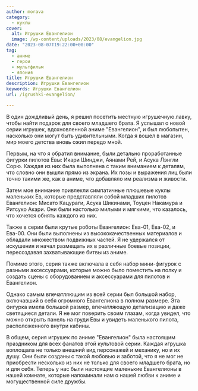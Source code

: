 ```yaml
---
author: morava
category:
  - куклы
cover:
  alt: Игрушки Евангелион
  image: /wp-content/uploads/2023/08/evangelion.jpg
date: "2023-08-07T19:22:00+00:00"
tag:
  - аниме
  - герои
  - мультфильм
  - япония
title: Игрушки Евангелион
description: Игрушки Евангелион
keywords: Игрушки Евангелион
url: /igrushki-evangelion/

---
```

В один дождливый день, я решил посетить местную игрушечную лавку, чтобы найти подарок для своего младшего брата. Я услышал о новой серии игрушек, вдохновленной аниме "Евангелион", и был любопытен, насколько они могут быть удивительными. Когда я вошел в магазин, мир моего детства вновь ожил передо мной.

Первым, на что я обратил внимание, были детально проработанные фигурки пилотов Евы: Икари Шинджи, Аянами Рей, и Асука Лэнгли Сорю. Каждая из них была выполнена с таким вниманием к деталям, что словно они вышли прямо из экрана. Их позы и выражения лиц были точно такими же, как в аниме, что добавляло им реализма и живости.

Затем мое внимание привлекли симпатичные плюшевые куклы маленьких Ев, которые представляли собой младших пилотов Евангелион: Мисато Кацураги, Асука Шикинами, Тоуцен Накамура и Ритсуко Акари. Они были настолько милыми и мягкими, что казалось, что хочется обнять каждого из них.

Также в серии были крутые роботы Евангелион: Ева-01, Ева-02, и Ева-00. Они были выполнены из высококачественных материалов и обладали множеством подвижных частей. Я не удержался от искушения и начал размещать их в различные боевые позиции, пересоздавая захватывающие битвы из аниме.

Помимо этого, серия также включала в себя набор мини-фигурок с разными аксессуарами, которые можно было поместить на полку и создать сцены с оборудованием и аксессуарами для пилотов и Евангелион.

Однако самым впечатляющим из всей серии был большой набор, включавший в себя огромного Евангелиона в полном размере. Эта фигурка имела большой размер, впечатляющую детализацию и даже светящиеся детали. Я не мог поверить своим глазам, когда увидел, что можно открыть панель на груди Евы и увидеть маленького пилота, расположенного внутри кабины.

В общем, серия игрушек по аниме "Евангелион" была настоящим праздником для всех фанатов этой культовой серии. Каждая игрушка воплощала не только внешний вид персонажей и механику, но и их душу. Они были созданы с такой любовью и заботой, что я не мог не приобрести несколько из них не только для своего младшего брата, но и для себя. Теперь у нас были настоящие маленькие Евангелионы в нашей комнате, которые напоминали нам о нашей любви к аниме и могущественной силе дружбы.
